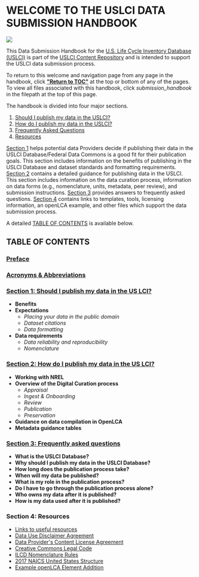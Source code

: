 # WELCOME TO THE USLCI DATA SUBMISSION HANDBOOK
![](https://github.com/uslci-admin/private-uslci-content/blob/dev/images/site_hpphoto_buildings_lci.png)

This Data Submission Handbook for the [U.S. Life Cycle Inventory Database (USLCI)][uslci] is part of the [USLCI Content Repository](https://github.com/uslci-admin/private-uslci-content/wiki) and is intended to support the USLCI data submission process.

To return to this welcome and navigation page from any page in the handbook, click [**"Return to TOC"**](#toc) at the top or bottom of any of the pages. To view all files associated with this handbook, click _submission_handbook_ in the filepath at the top of this page. 


The handbook is divided into four major sections.  
1. [Should I publish my data in the USLCI?](./01-should-i-publish-in-the-uslci.md)
1. [How do I publish my data in the USLCI?](./02-how-to-publish-in-the-uslci.md)
1. [Frequently Asked Questions](./03-frequently-asked-questions.md)
1. [Resources](./04-resources/resources.md)

[Section 1](./01-should-i-publish-in-the-uslci.md) helps potential data Providers decide if publishing their data in the USLCI Database/Federal Data Commons is a good fit for their publication goals. This section includes information on the benefits of publishing in the USLCI Database and dataset standards and formatting requirements.  [Section 2](./02-how-to-publish-in-the-uslci.md) contains a detailed guidance for publishing data in the USLCI. This section includes information on the data curation process, information on data forms (e.g., nomenclature, units, metadata, peer review), and submission instructions.  [Section 3](./03-frequently-asked-questions.md) provides answers to frequently asked questions.  [Section 4](./04-resources/04-resources.md) contains links to templates, tools, licensing information, an openLCA example, and other files which support the data submission process.  

A detailed [TABLE OF CONTENTS](#toc) is available below.

<a id="toc"></a>
## TABLE OF CONTENTS


### [Preface](./i-preface.md)
### [Acronyms & Abbreviations](./ii-acronyms-abbreviations.md)
### [Section 1: Should I publish my data in the US LCI?](./01-should-i-publish-in-the-uslci.md)
  * **Benefits**
  * **Expectations**
    * _Placing your data in the public domain_
    * _Dataset citations_
    * _Data formatting_
  * **Data requirements**
    * _Data reliability and reproducibility_
    * _Nomenclature_
### [Section 2: How do I publish my data in the US LCI?](./02-how-to-publish-in-the-uslci.md)
  * **Working with NREL**
  * **Overview of the Digital Curation process**
    * _Appraisal_
    * _Ingest & Onboarding_
    * _Review_
    * _Publication_
    * _Preservation_
  * **Guidance on data compilation in OpenLCA**
  * **Metadata guidance tables**
### [Section 3: Frequently asked questions](./03-frequently-asked-questions.md)
  * **What is the USLCI Database?**
  * **Why should I publish my data in the USLCI Database?**
  * **How long does the publication process take?**
  * **When will my data be published?**
  * **What is my role in the publication process?**
  * **Do I have to go through the publication process alone?**
  * **Who owns my data after it is published?**
  * **How is my data used after it is published?**
### Section 4: Resources
  * [Links to useful resources](./04-resources/04-resources.md)
  * [Data Use Disclaimer Agreement](./04-resources/04-App-A.md)
  * [Data Provider's Content License Agreement](./04-resources/04-App-B.md)
  * [Creative Commons Legal Code](./04-resources/04-App-C.md)
  * [ILCD Nomenclature Rules](./04-resources/04-App-D.md)
  * [2017 NAICS United States Structure](./04-resources/04-App-E.md)
  * [Example openLCA Element Addition](./04-resources/04-App-F.md)
    
[uslci]: https://uslci.lcacommons.gov/uslci/search   
